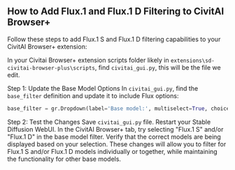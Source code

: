 ## How to Add Flux.1 and Flux.1 D Filtering to CivitAI Browser+
Follow these steps to add Flux.1 S and Flux.1 D filtering capabilities to your CivitAI Browser+ extension:

In your Civitai Browser+ extension scripts folder likely in `extensions\sd-civitai-browser-plus\scripts`, find `civitai_gui.py`, this will be the file we edit.

Step 1: Update the Base Model Options
In `civitai_gui.py`, find the `base_filter` definition and update it to include Flux options:

```python
base_filter = gr.Dropdown(label='Base model:', multiselect=True, choices=["SD 1.4","SD 1.5","SD 1.5 LCM","SD 2.0","SD 2.0 768","SD 2.1","SD 2.1 768","SD 2.1 Unclip","SDXL 0.9","SDXL 1.0","SDXL 1.0 LCM","SDXL Distilled","SDXL Turbo","SDXL Lightning","Stable Cascade","Pony","SVD","SVD XT","Playground v2","PixArt a", "Flux.1 S", "Flux.1 D","Other"], value=None, type="value", elem_id="centerText")
```

Step 2: Test the Changes
Save `civitai_gui.py` file.
Restart your Stable Diffusion WebUI.
In the CivitAI Browser+ tab, try selecting "Flux.1 S" and/or "Flux.1 D" in the base model filter.
Verify that the correct models are being displayed based on your selection.
These changes will allow you to filter for Flux.1 S and/or Flux.1 D models individually or together, while maintaining the functionality for other base models.